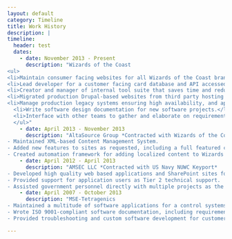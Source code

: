 ```yaml
---
layout: default
category: Timeline
title: Work History
description: |
timeline: 
  header: test
  dates: 
    - date: November 2013 - Present
      description: "Wizards of the Coast
<ul>
<li>Maintain consumer facing websites for all Wizards of the Coast brands using a variety of programming languages and frameworks including C#, VB.NET, PHP, JQuery, and PrototypeJS.</li>
<li>Lead developer for a customer facing card database and API accessed by millions of users per month performing monthly updates, bugfixes, and improvements.</li>
<li>Creator and manager of internal tool suite that saves time and reduces error rate, reducing page content production time by approximately 85%.</li>
<li>Migrated production Drupal-based websites from third party hosting to Docker containers hosted on AWS, resulting in $400k annual cost savings while maintaining availability.</li>
<li>Manage production legacy systems ensuring high availability, and applying security upgrades where needed including upgrading to HTTPS.</li> 
  <li>Write software design documentation for new software projects.</li>
  <li>Interface with other teams to gather and elaborate on requirements.</li>
  </ul>"
    - date: April 2013 - November 2013
      description: "AltaSource Group *Contracted with Wizards of the Coast*
- Maintained XML-based Content Management System. 
- Added new features to sites as requested, including a full featured commenting system. 
- Created automation framework for adding localized content to Wizards websites."    
    - date: April 2012 - April 2013
      description: "AMSEC LLC *Contracted with US Navy NUWC Keyport*
- Developed high quality web based applications and SharePoint sites for government customer, using C#, VB.NET, Javascript, and JQuery languages. 
- Provided support for application users as Tier 2 technical support. 
- Assisted government personnel directly with multiple projects as the contract team point of contact."    
    - date: April 2007 - October 2013
      description: "MSE-Tetragenics
- Maintained a multitude of software applications for a control systems suite, including developing new features, debugging, and  testing, using C, C++, and Delphi. 
- Wrote ISO 9001-compliant software documentation, including requirements documents, design documents, test plans, and user documentation. 
- Provided troubleshooting and custom software development for customers."

---
```


